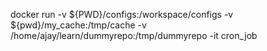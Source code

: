 docker run -v ${PWD}/configs:/workspace/configs -v ${pwd}/my_cache:/tmp/cache -v /home/ajay/learn/dummyrepo:/tmp/dummyrepo -it cron_job
